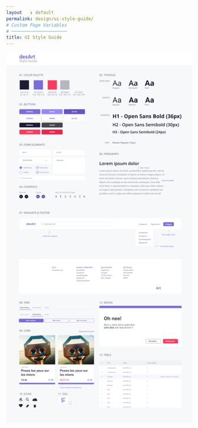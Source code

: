```yaml
---
layout   : default
permalink: design/ui-style-guide/
# Custom Page Variables
# ─────────────────────
title: UI Style Guide
---
```


<img src="../../assets/img/styleguide.png">